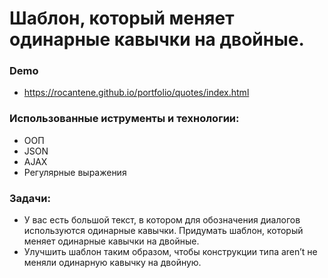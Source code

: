# Шаблон, который меняет одинарные кавычки на двойные.

### Demo
* https://rocantene.github.io/portfolio/quotes/index.html

### Использованные иструменты и технологии:
* ООП
* JSON
* AJAX
* Регулярные выражения

### Задачи:
* У вас есть большой текст, в котором для обозначения диалогов используются одинарные кавычки. Придумать шаблон, который меняет одинарные кавычки на двойные.
* Улучшить шаблон таким образом, чтобы конструкции типа aren’t не меняли одинарную кавычку на двойную.
